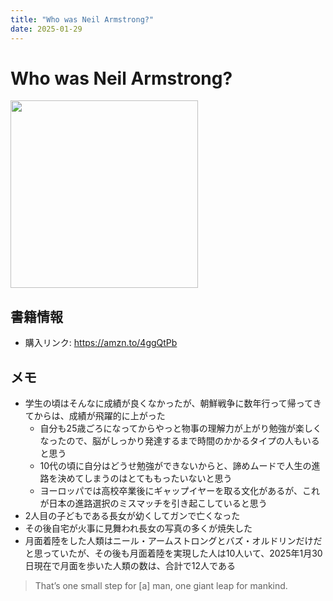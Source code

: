 ```yaml
---
title: "Who was Neil Armstrong?"
date: 2025-01-29
---
```

# Who was Neil Armstrong?
[<img src="https://m.media-amazon.com/images/I/916Y62TW2uL._SL1500_.jpg" width="300">](https://amzn.to/4ggQtPb)
## 書籍情報
- 購入リンク: <https://amzn.to/4ggQtPb>
## メモ
- 学生の頃はそんなに成績が良くなかったが、朝鮮戦争に数年行って帰ってきてからは、成績が飛躍的に上がった
	- 自分も25歳ごろになってからやっと物事の理解力が上がり勉強が楽しくなったので、脳がしっかり発達するまで時間のかかるタイプの人もいると思う
	- 10代の頃に自分はどうせ勉強ができないからと、諦めムードで人生の進路を決めてしまうのはとてももったいないと思う
	- ヨーロッパでは高校卒業後にギャップイヤーを取る文化があるが、これが日本の進路選択のミスマッチを引き起こしていると思う
- 2人目の子どもである長女が幼くしてガンで亡くなった
- その後自宅が火事に見舞われ長女の写真の多くが焼失した
- 月面着陸をした人類はニール・アームストロングとバズ・オルドリンだけだと思っていたが、その後も月面着陸を実現した人は10人いて、2025年1月30日現在で月面を歩いた人類の数は、合計で12人である
> That’s one small step for [a] man, one giant leap for mankind.